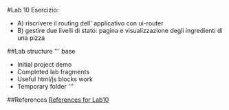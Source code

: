 #Lab 10
Esercizio:

* A) riscrivere il routing dell' applicativo con ui-router
* B) gestire due livelli di stato: pagina e visualizzazione degli ingredienti di una pizza



##Lab structure
'''
base
  - Initial project
demo
  - Completed lab
fragments
  - Useful html/js blocks
work
  - Temporary folder
'''

##References
[References for Lab10](angularjs-advanced-10.md)
